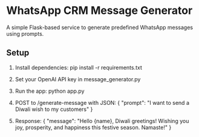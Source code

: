 # WhatsApp CRM Message Generator

A simple Flask-based service to generate predefined WhatsApp messages using prompts.

## Setup

1. Install dependencies:
   pip install -r requirements.txt

2. Set your OpenAI API key in message_generator.py

3. Run the app:
   python app.py

4. POST to /generate-message with JSON:
   {
       "prompt": "I want to send a Diwali wish to my customers"
   }

5. Response:
   {
       "message": "Hello {name}, Diwali greetings! Wishing you joy, prosperity, and happiness this festive season. Namaste!"
   }
